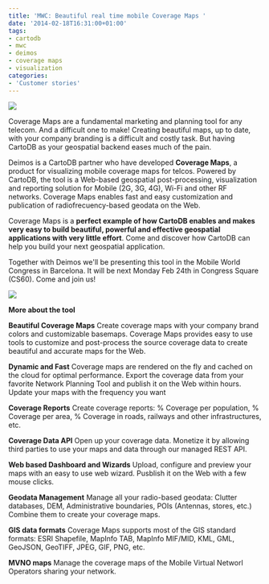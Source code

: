 ```yaml
---
title: 'MWC: Beautiful real time mobile Coverage Maps '
date: '2014-02-18T16:31:00+01:00'
tags:
- cartodb
- mwc
- deimos
- coverage maps
- visualization
categories:
- 'Customer stories'
---
```


<img src="http://i.imgur.com/A5CiOkQ.jpg"/>

Coverage Maps are a fundamental marketing and planning tool for any telecom. And a difficult one to make! Creating beautiful maps, up to date, with your company branding is a difficult and costly task. But having CartoDB as your geospatial backend eases much of the pain.

Deimos is a CartoDB partner who have developed **Coverage Maps**, a product for visualizing mobile coverage maps for telcos. Powered by CartoDB, the tool is a Web-based geospatial post-processing, visualization and reporting solution for Mobile (2G, 3G, 4G), Wi-Fi and other RF networks. Coverage Maps enables fast and easy customization and publication of radiofrecuency-based geodata on the Web.

Coverage Maps is a **perfect example of how CartoDB enables and makes very easy to build beautiful, powerful and effective geospatial applications with very little effort**. Come and discover how CartoDB can help you build your next geospatial application.

Together with Deimos we'll be presenting this tool in the Mobile World Congress in Barcelona. It will be next Monday Feb 24th in Congress Square (CS60). Come and join us!

<img src="http://cartodb.s3.amazonaws.com/tumblr/posts/mwc_map.png"/>

**More about the tool**

**Beautiful Coverage Maps** Create coverage maps with your company brand colors and customizable basemaps. Coverage Maps provides easy to use tools to customize and post-process the source coverage data to create beautiful and accurate maps for the Web.

**Dynamic and Fast** Coverage maps are rendered on the fly and cached on the cloud for optimal performance. Export the coverage data from your favorite Network Planning Tool and publish it on the Web within hours. Update your maps with the frequency you want

**Coverage Reports** Create coverage reports: % Coverage per population, % Coverage per area, % Coverage in roads, railways and other infrastructures, etc.

**Coverage Data API** Open up your coverage data. Monetize it by allowing third parties to use your maps and data through our managed REST API.

**Web based Dashboard and Wizards** Upload, configure and preview your maps with an easy to use web wizard. Pusblish it on the Web with a few mouse clicks.

**Geodata Management** Manage all your radio-based geodata: Clutter databases, DEM, Administrative boundaries, POIs (Antennas, stores, etc.) Combine them to create your coverage maps.

**GIS data formats** Coverage Maps supports most of the GIS standard formats: ESRI Shapefile, MapInfo TAB, MapInfo MIF/MID, KML, GML, GeoJSON, GeoTIFF, JPEG, GIF, PNG, etc.

**MVNO maps** Manage the coverage maps of the Mobile Virtual Networl Operators sharing your network.
